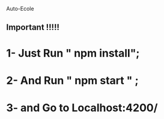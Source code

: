 Auto-Ecole
## Important !!!!!
# 1- Just Run " npm install";
# 2- And Run " npm start " ;
# 3- and Go to Localhost:4200/
